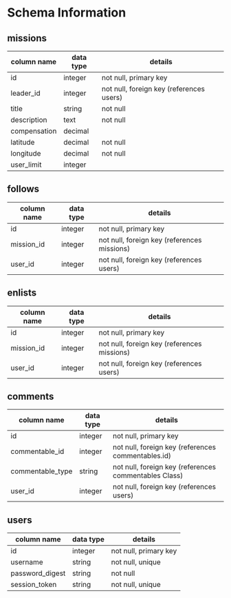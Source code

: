 # Schema Information

## missions
| column name         | data type | details                                  |
|---------------------|-----------|------------------------------------------|
| id                  | integer   | not null, primary key                    |
| leader_id           | integer   | not null, foreign key (references users) |
| title               | string    | not null                                 |
| description         | text      | not null                                 |
| compensation        | decimal   |                                          |
| latitude            | decimal   | not null                                 |
| longitude           | decimal   | not null                                 |
| user_limit          | integer   |                                          |

## follows
column name | data type | details
------------|-----------|-----------------------
id          | integer   | not null, primary key
mission_id  | integer   | not null, foreign key (references missions)
user_id     | integer   | not null, foreign key (references users)

## enlists
column name | data type | details
------------|-----------|-----------------------
id          | integer   | not null, primary key
mission_id  | integer   | not null, foreign key (references missions)
user_id     | integer   | not null, foreign key (references users)

## comments
column name      | data type | details
-----------------|-----------|-----------------------
id               | integer   | not null, primary key
commentable_id   | integer   | not null, foreign key (references commentables.id)
commentable_type | string    | not null, foreign key (references commentables Class)
user_id          | integer   | not null, foreign key (references users)

## users
column name     | data type | details
----------------|-----------|-----------------------
id              | integer   | not null, primary key
username        | string    | not null, unique
password_digest | string    | not null
session_token   | string    | not null, unique
